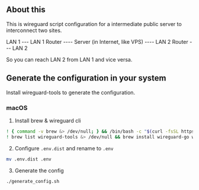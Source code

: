 ## About this

This is wireguard script configuration for a intermediate public server to interconnect two sites.

LAN 1 --- LAN 1 Router ---- Server (in Internet, like VPS) ---- LAN 2 Router --- LAN 2

So you can reach LAN 2 from LAN 1 and vice versa.

## Generate the configuration in your system

Install wireguard-tools to generate the configuration.

### macOS

1. Install brew & wireguard cli

```bash
! { command -v brew &> /dev/null; } && /bin/bash -c "$(curl -fsSL https://raw.githubusercontent.com/Homebrew/install/HEAD/install.sh)"
! brew list wireguard-tools &> /dev/null && brew install wireguard-go wireguard-tools
```

2. Configure `.env.dist` and rename to `.env`

```bash
mv .env.dist .env
```

3. Generate the config

```bash
./generate_config.sh
```
